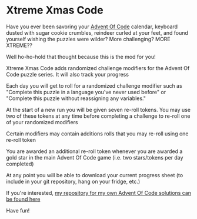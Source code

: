 # Xtreme Xmas Code

Have you ever been savoring your [Advent Of Code](https://adventofcode.com/) calendar, keyboard dusted with sugar cookie crumbles, reindeer curled at your feet, and found yourself wishing the puzzles were wilder? More challenging? MORE XTREME??

Well ho-ho-hold that thought because this is the mod for you!

Xtreme Xmas Code adds randomized challenge modifiers for the Advent Of Code puzzle series. It will also track your progress

Each day you will get to roll for a randomized challenge modifier such as "Complete this puzzle in a language you've never used before" or "Complete this puzzle without reassigning any variables."

At the start of a new run you will be given seven re-roll tokens. You may use two of these tokens at any time before completing a challenge to re-roll one of your randomized modifiers

Certain modifiers may contain additions rolls that you may re-roll using one re-roll token

You are awarded an additional re-roll token whenever you are awarded a gold star in the main Advent Of Code game (i.e. two stars/tokens per day completed)

At any point you will be able to download your current progress sheet (to include in your git repository, hang on your fridge, etc.)

If you're interested, [my repository for my own Advent Of Code solutions can be found here](https://github.com/kaBeech/Advent-Of-Code/)

Have fun!
